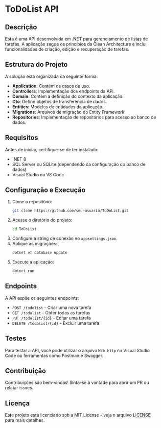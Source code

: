 # ToDoList API

## Descrição
Esta é uma API desenvolvida em .NET para gerenciamento de listas de tarefas. A aplicação segue os princípios da Clean Architecture e inclui funcionalidades de criação, edição e recuperação de tarefas.

## Estrutura do Projeto
A solução está organizada da seguinte forma:

- **Application**: Contém os casos de uso.
- **Controllers**: Implementação dos endpoints da API.
- **Domain**: Contém a definição do contexto da aplicação.
- **Dto**: Define objetos de transferência de dados.
- **Entities**: Modelos de entidades da aplicação.
- **Migrations**: Arquivos de migração do Entity Framework.
- **Repositories**: Implementação de repositórios para acesso ao banco de dados.

## Requisitos
Antes de iniciar, certifique-se de ter instalado:

- .NET 8
- SQL Server ou SQLite (dependendo da configuração do banco de dados)
- Visual Studio ou VS Code

## Configuração e Execução
1. Clone o repositório:
   ```bash
   git clone https://github.com/seu-usuario/ToDoList.git
   ```
2. Acesse o diretório do projeto:
   ```bash
   cd ToDoList
   ```
3. Configure a string de conexão no `appsettings.json`.
4. Aplique as migrações:
   ```bash
   dotnet ef database update
   ```
5. Execute a aplicação:
   ```bash
   dotnet run
   ```

## Endpoints
A API expõe os seguintes endpoints:

- `POST /todolist` - Criar uma nova tarefa
- `GET /todolist` - Obter todas as tarefas
- `PUT /todolist/{id}` - Editar uma tarefa
- `DELETE /todolist/{id}` - Excluir uma tarefa

## Testes
Para testar a API, você pode utilizar o arquivo `Web.http` no Visual Studio Code ou ferramentas como Postman e Swagger.

## Contribuição
Contribuições são bem-vindas! Sinta-se à vontade para abrir um PR ou relatar issues.

## Licença
Este projeto está licenciado sob a MIT License - veja o arquivo [LICENSE](LICENSE) para mais detalhes.

